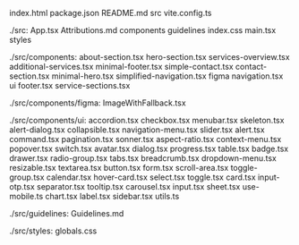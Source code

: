 index.html  package.json  README.md  src  vite.config.ts

./src:
App.tsx  Attributions.md  components  guidelines  index.css  main.tsx  styles

./src/components:
about-section.tsx        hero-section.tsx      services-overview.tsx
additional-services.tsx  minimal-footer.tsx    simple-contact.tsx
contact-section.tsx      minimal-hero.tsx      simplified-navigation.tsx
figma                    navigation.tsx        ui
footer.tsx               service-sections.tsx

./src/components/figma:
ImageWithFallback.tsx

./src/components/ui:
accordion.tsx     checkbox.tsx       menubar.tsx          skeleton.tsx
alert-dialog.tsx  collapsible.tsx    navigation-menu.tsx  slider.tsx
alert.tsx         command.tsx        pagination.tsx       sonner.tsx
aspect-ratio.tsx  context-menu.tsx   popover.tsx          switch.tsx
avatar.tsx        dialog.tsx         progress.tsx         table.tsx
badge.tsx         drawer.tsx         radio-group.tsx      tabs.tsx
breadcrumb.tsx    dropdown-menu.tsx  resizable.tsx        textarea.tsx
button.tsx        form.tsx           scroll-area.tsx      toggle-group.tsx
calendar.tsx      hover-card.tsx     select.tsx           toggle.tsx
card.tsx          input-otp.tsx      separator.tsx        tooltip.tsx
carousel.tsx      input.tsx          sheet.tsx            use-mobile.ts
chart.tsx         label.tsx          sidebar.tsx          utils.ts

./src/guidelines:
Guidelines.md

./src/styles:
globals.css
